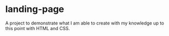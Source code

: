 # landing-page

A project to demonstrate what I am able to create with my knowledge up to this point with HTML and CSS.
